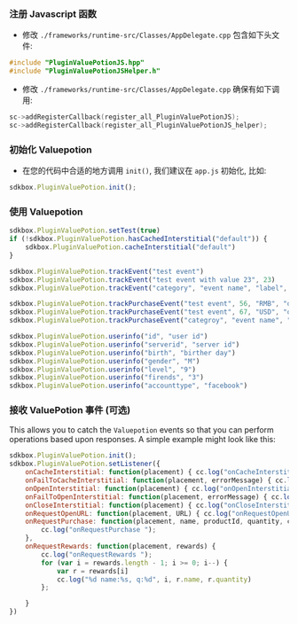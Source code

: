 ### 注册 Javascript 函数

* 修改 `./frameworks/runtime-src/Classes/AppDelegate.cpp` 包含如下头文件:
```cpp
#include "PluginValuePotionJS.hpp"
#include "PluginValuePotionJSHelper.h"
```

* 修改 `./frameworks/runtime-src/Classes/AppDelegate.cpp` 确保有如下调用:
```cpp
sc->addRegisterCallback(register_all_PluginValuePotionJS);
sc->addRegisterCallback(register_all_PluginValuePotionJS_helper);
```

### 初始化 Valuepotion
* 在您的代码中合适的地方调用 `init()`, 我们建议在 `app.js` 初始化, 比如:
```javascript
sdkbox.PluginValuePotion.init();
```

### 使用 Valuepotion

```javascript
sdkbox.PluginValuePotion.setTest(true)
if (!sdkbox.PluginValuePotion.hasCachedInterstitial("default")) {
    sdkbox.PluginValuePotion.cacheInterstitial("default")
}

sdkbox.PluginValuePotion.trackEvent("test event")
sdkbox.PluginValuePotion.trackEvent("test event with value 23", 23)
sdkbox.PluginValuePotion.trackEvent("category", "event name", "label", 45)

sdkbox.PluginValuePotion.trackPurchaseEvent("test event", 56, "RMB", "order id", "product id")
sdkbox.PluginValuePotion.trackPurchaseEvent("test event", 67, "USD", "order id", "product id", "campaign id", "content id")
sdkbox.PluginValuePotion.trackPurchaseEvent("categroy", "event name", "label", 78, "ILY", "order id", "product id", "campaign id", "content id");

sdkbox.PluginValuePotion.userinfo("id", "user id")
sdkbox.PluginValuePotion.userinfo("serverid", "server id")
sdkbox.PluginValuePotion.userinfo("birth", "birther day")
sdkbox.PluginValuePotion.userinfo("gender", "M")
sdkbox.PluginValuePotion.userinfo("level", "9")
sdkbox.PluginValuePotion.userinfo("firends", "3")
sdkbox.PluginValuePotion.userinfo("accounttype", "facebook")
```

### 接收 ValuePotion 事件 (可选)
This allows you to catch the `Valuepotion` events so that you can perform operations based upon responses. A simple example might look like this:
```javascript
sdkbox.PluginValuePotion.init();
sdkbox.PluginValuePotion.setListener({
    onCacheInterstitial: function(placement) { cc.log("onCacheInterstitial ") },
    onFailToCacheInterstitial: function(placement, errorMessage) { cc.log("onFailToCacheInterstitial ") },
    onOpenInterstitial: function(placement) { cc.log("onOpenInterstitial ") },
    onFailToOpenInterstitial: function(placement, errorMessage) { cc.log("onFailToOpenInterstitial ") },
    onCloseInterstitial: function(placement) { cc.log("onCloseInterstitial ") },
    onRequestOpenURL: function(placement, URL) { cc.log("onRequestOpenURL ") },
    onRequestPurchase: function(placement, name, productId, quantity, campaignId, contentId) {
        cc.log("onRequestPurchase ");
    },
    onRequestRewards: function(placement, rewards) {
        cc.log("onRequestRewards ");
        for (var i = rewards.length - 1; i >= 0; i--) {
            var r = rewards[i]
            cc.log("%d name:%s, q:%d", i, r.name, r.quantity)
        };

    }
})
```
